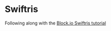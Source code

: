 Swiftris
========

Following along with the [Block.io Swiftris tutorial](https://www.bloc.io/tutorials/swiftris-build-your-first-ios-game-with-swift#!/chapters/675)
